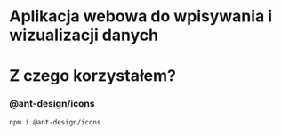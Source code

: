 # Aplikacja webowa do wpisywania i wizualizacji danych

# Z czego korzystałem?
### @ant-design/icons
```
npm i @ant-design/icons
```
